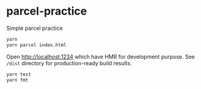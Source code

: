 parcel-practice
========
Simple parcel practice

```bash
yarn
yarn parcel index.html
```

Open <http://localhost:1234> which have HMR for development purpose. See `/dist`
directory for production-ready build results.

```bash
yarn test
yarn fmt
```
